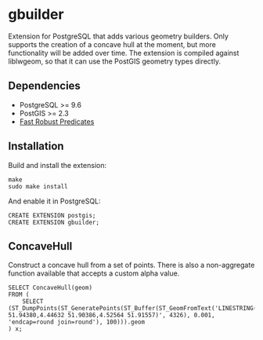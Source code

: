 # gbuilder
Extension for PostgreSQL that adds various geometry builders. Only supports the creation of a concave hull at the moment, but more functionality will be added over time. The extension is compiled against liblwgeom, so that it can use the PostGIS geometry types directly.

## Dependencies
- PostgreSQL >= 9.6
- PostGIS >= 2.3
- [Fast Robust Predicates](https://www.cs.cmu.edu/~quake/robust.html)

## Installation
Build and install the extension:
```
make
sudo make install
```

And enable it in PostgreSQL:
```
CREATE EXTENSION postgis;
CREATE EXTENSION gbuilder;
```

## ConcaveHull
Construct a concave hull from a set of points. There is also a non-aggregate function available that accepts a custom alpha value.
```
SELECT ConcaveHull(geom)
FROM (
    SELECT (ST_DumpPoints(ST_GeneratePoints(ST_Buffer(ST_GeomFromText('LINESTRING(4.48187 51.94380,4.44632 51.90386,4.52564 51.91557)', 4326), 0.001, 'endcap=round join=round'), 100))).geom
) x;
```
